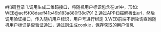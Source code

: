 #扫码登录
1.调用生成二维码接口，将随机用户标识包含在url中，形如: WEB@aef5f08daeff41b49b183a880f38d791
2.通过APP扫描解析出url，然后调用验证接口，传入随机用户标识，用户号进行绑定
3.WEB前端不断轮询查询随机用户标识是否验证通过，通过则生成cookie，保存获取的用户信息